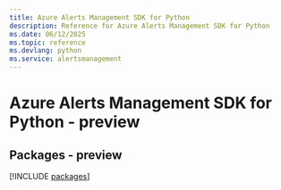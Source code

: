 ```yaml
---
title: Azure Alerts Management SDK for Python
description: Reference for Azure Alerts Management SDK for Python
ms.date: 06/12/2025
ms.topic: reference
ms.devlang: python
ms.service: alertsmanagement
---
```

# Azure Alerts Management SDK for Python - preview
## Packages - preview
[!INCLUDE [packages](alerts-management-index.md)]